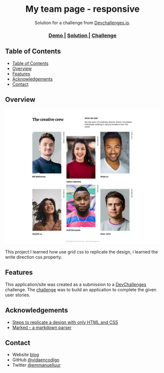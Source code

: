 <!-- Please update value in the {}  -->

<h1 align="center">My team page - responsive</h1>

<div align="center">
   Solution for a challenge from  <a href="http://devchallenges.io" target="_blank">Devchallenges.io</a>.
</div>

<div align="center">
  <h3>
    <a href="https://joyful-kulfi-0a935f.netlify.app">
      Demo
    </a>
    <span> | </span>
    <a href="https://github.com/vidaencodigo/My-team-page">
      Solution
    </a>
    <span> | </span>
    <a href="https://devchallenges.io/challenges/hhmesazsqgKXrTkYkt0U">
      Challenge
    </a>
  </h3>
</div>

<!-- TABLE OF CONTENTS -->

## Table of Contents

- [Table of Contents](#table-of-contents)
- [Overview](#overview)
- [Features](#features)
- [Acknowledgements](#acknowledgements)
- [Contact](#contact)

<!-- OVERVIEW -->

## Overview

![screenshot](./desktop.png)

This project  I learned how use grid css to replicate the design, 
i learned the write direction css property.



## Features

<!-- List the features of your application or follow the template. Don't share the figma file here :) -->

This application/site was created as a submission to a [DevChallenges](https://devchallenges.io/challenges) challenge. The [challenge](https://devchallenges.io/challenges/hhmesazsqgKXrTkYkt0U) was to build an application to complete the given user stories.


## Acknowledgements

<!-- This section should list any articles or add-ons/plugins that helps you to complete the project. This is optional but it will help you in the future. For exmpale -->

- [Steps to replicate a design with only HTML and CSS](https://devchallenges-blogs.web.app/how-to-replicate-design/)
- [Marked - a markdown parser](https://github.com/chjj/marked)

## Contact

- Website [blog](https://vidaencodigo.wordpress.com/)
- GitHub [@vidaencodigo](https://github.com/vidaencodigo)
- Twitter [@emmanuelluur](https://twitter.com/emmanuelluur)
